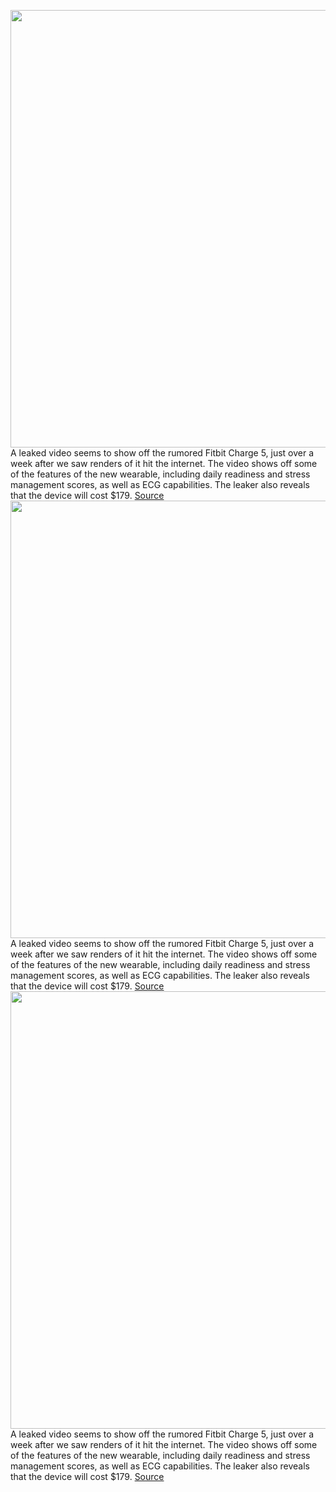 <img src='https://cdn.vox-cdn.com/thumbor/GNRkbGyYGPKB6cE6W75gJxx-b58=/0x0:2880x1602/1200x800/filters:focal(471x538:931x998)/cdn.vox-cdn.com/uploads/chorus_image/image/69765896/Screen_Shot_2021_08_23_at_1.12.21_PM.0.png' width='700px' /><br/>
A leaked video seems to show off the rumored Fitbit Charge 5, just over a week after we saw renders of it hit the internet. The video shows off some of the features of the new wearable, including daily readiness and stress management scores, as well as ECG capabilities. The leaker also reveals that the device will cost $179.
<a href='https://www.theverge.com/2021/8/23/22638452/fitbit-charge-5-leak-features-premium-fitness-tracker'> Source <a/><img src='https://cdn.vox-cdn.com/thumbor/GNRkbGyYGPKB6cE6W75gJxx-b58=/0x0:2880x1602/1200x800/filters:focal(471x538:931x998)/cdn.vox-cdn.com/uploads/chorus_image/image/69765896/Screen_Shot_2021_08_23_at_1.12.21_PM.0.png' width='700px' /><br/>
A leaked video seems to show off the rumored Fitbit Charge 5, just over a week after we saw renders of it hit the internet. The video shows off some of the features of the new wearable, including daily readiness and stress management scores, as well as ECG capabilities. The leaker also reveals that the device will cost $179.
<a href='https://www.theverge.com/2021/8/23/22638452/fitbit-charge-5-leak-features-premium-fitness-tracker'> Source <a/><img src='https://cdn.vox-cdn.com/thumbor/GNRkbGyYGPKB6cE6W75gJxx-b58=/0x0:2880x1602/1200x800/filters:focal(471x538:931x998)/cdn.vox-cdn.com/uploads/chorus_image/image/69765896/Screen_Shot_2021_08_23_at_1.12.21_PM.0.png' width='700px' /><br/>
A leaked video seems to show off the rumored Fitbit Charge 5, just over a week after we saw renders of it hit the internet. The video shows off some of the features of the new wearable, including daily readiness and stress management scores, as well as ECG capabilities. The leaker also reveals that the device will cost $179.
<a href='https://www.theverge.com/2021/8/23/22638452/fitbit-charge-5-leak-features-premium-fitness-tracker'> Source <a/>